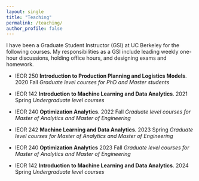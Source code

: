 ```yaml
---
layout: single
title: "Teaching"
permalink: /teaching/
author_profile: false
---
```


I have been a Graduate Student Instructor (GSI) at UC Berkeley for the following courses. My responsibilities as a GSI include leading weekly one-hour discussions, holding office hours, and designing exams and homework. 

* IEOR 250 **Introduction to Production Planning and Logistics Models**. 2020 Fall
	_Graduate level courses for PhD and Master students_ 

* IEOR 142 **Introduction to Machine Learning and Data Analytics**. 2021 Spring 
	_Undergraduate level courses_ 


* IEOR 240 **Optimization Analytics**. 2022 Fall
	_Graduate level courses for Master of Analytics and Master of Engineering_ 



* IEOR 242 **Machine Learning and Data Analytics**. 2023 Spring
	_Graduate level courses for Master of Analytics and Master of Engineering_ 


* IEOR 240 **Optimization Analytics** 2023 Fall
	_Graduate level courses for Master of Analytics and Master of Engineering_ 

* IEOR 142 **Introduction to Machine Learning and Data Analytics**. 2024 Spring 
	_Undergraduate level courses_ 
